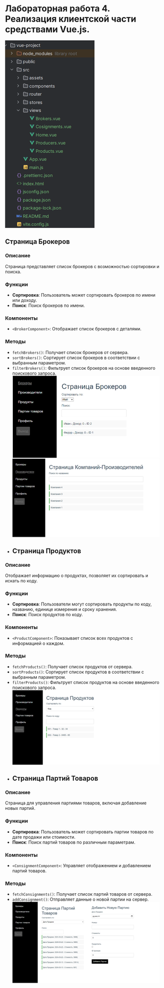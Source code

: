 # Лабораторная работа 4. Реализация клиентской части средствами Vue.js.


![img.png](img.png)
## Страница Брокеров

### Описание
Страница представляет список брокеров с возможностью сортировки и поиска.

### Функции
- **Сортировка**: Пользователь может сортировать брокеров по имени или доходу.
- **Поиск**: Поиск брокеров по имени.

### Компоненты
- `<BrokerComponent>`: Отображает список брокеров с деталями.

### Методы
- `fetchBrokers()`: Получает список брокеров от сервера.
- `sortBrokers()`: Сортирует список брокеров в соответствии с выбранным параметром.
- `filterBrokers()`: Фильтрует список брокеров на основе введенного поискового запроса.
![img_1.png](img_1.png)
![img_2.png](img_2.png)
- ## Страница Продуктов

### Описание
Отображает информацию о продуктах, позволяет их сортировать и искать по коду.

### Функции
- **Сортировка**: Пользователи могут сортировать продукты по коду, названию, единице измерения и сроку хранения.
- **Поиск**: Поиск продуктов по коду.

### Компоненты
- `<ProductComponent>`: Показывает список всех продуктов с информацией о каждом.

### Методы
- `fetchProducts()`: Получает список продуктов от сервера.
- `sortProducts()`: Сортирует список продуктов в соответствии с выбранным параметром.
- `filterProducts()`: Фильтрует список продуктов на основе введенного поискового запроса.
![img_3.png](img_3.png)
- ## Страница Партий Товаров

### Описание
Страница для управления партиями товаров, включая добавление новых партий.

### Функции
- **Сортировка**: Пользователь может сортировать партии товаров по дате продажи или стоимости.
- **Поиск**: Поиск партий товаров по различным параметрам.

### Компоненты
- `<ConsignmentComponent>`: Управляет отображением и добавлением партий товаров.

### Методы
- `fetchConsignments()`: Получает список партий товаров от сервера.
- `addConsignment()`: Отправляет данные о новой партии на сервер.
![img_4.png](img_4.png)